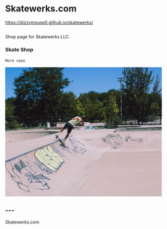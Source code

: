 # Skatewerks.com

https://dizzymouse0.github.io/skatewerks/

## 
Shop page for Skatewerks LLC.

### Skate Shop
    More soon


![This portfolio site showcases my previous work along with a short bio and contact information.](assets/images/skate-park-editz-dt-24.jpg)

## ---
Skatewerks.com